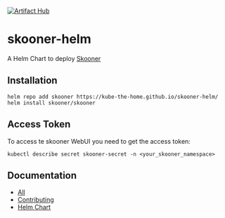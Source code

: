 [![Artifact Hub](https://img.shields.io/endpoint?url=https://artifacthub.io/badge/repository/skooner)](https://artifacthub.io/packages/search?repo=skooner)

# skooner-helm
A Helm Chart to deploy [Skooner](https://github.com/skooner-k8s/skooner)

## Installation
```
helm repo add skooner https://kube-the-home.github.io/skooner-helm/
helm install skooner/skooner
```

## Access Token
To access te skooner WebUI you need to get the access token:

``` kubectl describe secret skooner-secret -n <your_skooner_namespace> ``` 


## Documentation
- [All](https://kube-the-home.github.io/kube-the-home/)
- [Contributing](https://kube-the-home.github.io/kube-the-home/Contribution/)
- [Helm Chart](https://kube-the-home.github.io/kube-the-home/Helm-Charts/skooner/)
